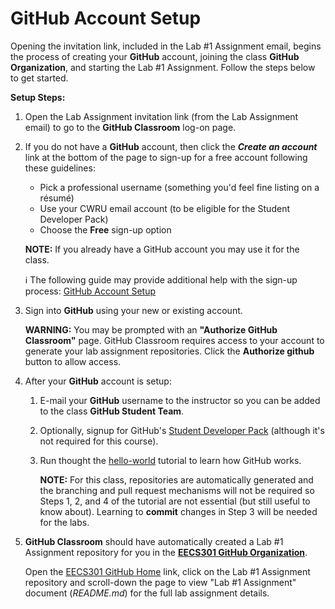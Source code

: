 # GitHub Account Setup

Opening the invitation link, included in the Lab #1 Assignment email, begins the process of creating your **GitHub** account, joining the class **GitHub Organization**, and starting the Lab #1 Assignment.  Follow the steps below to get started.

**Setup Steps:**

1. Open the Lab Assignment invitation link (from the Lab Assignment email) to go to the **GitHub Classroom** log-on page.

2. If you do not have a **GitHub** account, then click the ***Create an account*** link at the bottom of the page to sign-up for a free account following these guidelines:

	* Pick a professional username (something you'd feel fine listing on a résumé)
	* Use your CWRU email account (to be eligible for the Student Developer Pack)
	* Choose the **Free** sign-up option

	**NOTE:** If you already have a GitHub account you may use it for the class.

	:information_source: The following guide may provide additional help with the sign-up process: [GitHub Account Setup](https://git-scm.com/book/en/v2/GitHub-Account-Setup-and-Configuration)

3. Sign into **GitHub** using your new or existing account.

	**WARNING:** You may be prompted with an **"Authorize GitHub Classroom"** page.  GitHub Classroom requires access to your account to generate your lab assignment repositories.  Click the **Authorize github** button to allow access.

4. After your **GitHub** account is setup:

	1. E-mail your **GitHub** username to the instructor so you can be added to the class **GitHub Student Team**.

	1. Optionally, signup for GitHub's [Student Developer Pack](https://education.github.com/pack) (although it's not required for this course).

	1. Run thought the [hello-world](https://guides.github.com/activities/hello-world/) tutorial to learn how GitHub works.

		**NOTE:** For this class, repositories are automatically generated and the branching and pull request mechanisms will not be required so Steps 1, 2, and 4 of the tutorial are not essential (but still useful to know about). Learning to **commit** changes in Step 3 will be needed for the labs.

5. **GitHub Classroom** should have automatically created a Lab #1 Assignment repository for you in the [**EECS301 GitHub Organization**](https://github.com/CWRU-EECS301-F17).

	Open the [EECS301 GitHub Home](https://github.com/CWRU-EECS301-F17) link, click on the Lab #1 Assignment repository and scroll-down the page to view "Lab #1 Assignment" document (_README.md_) for the full lab assignment details.
